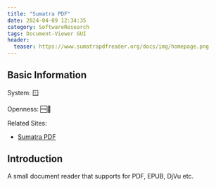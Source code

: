 ```yaml
---
title: "Sumatra PDF"
date: 2024-04-09 12:34:35
category: SoftwareResearch
tags: Document-Viewer GUI
header:
  teaser: https://www.sumatrapdfreader.org/docs/img/homepage.png
---
```


## Basic Information

System: 🪟

Openness: 🆓📖

Related Sites:

* [Sumatra PDF](https://www.sumatrapdfreader.org/free-pdf-reader)

## Introduction

A small document reader that supports for PDF, EPUB, DjVu etc.
